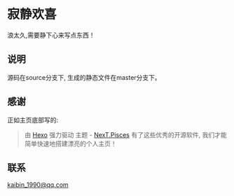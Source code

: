 # 寂静欢喜
浪太久,需要静下心来写点东西！

## 说明
源码在source分支下, 生成的静态文件在master分支下。

## 感谢
正如主页底部写的:
> 由 [Hexo](https://hexo.io/) 强力驱动  主题 - [NexT.Pisces](https://github.com/iissnan/hexo-theme-next)
有了这些优秀的开源软件, 我们才能简单快速地搭建漂亮的个人主页！

## 联系
<kaibin_1990@qq.com>